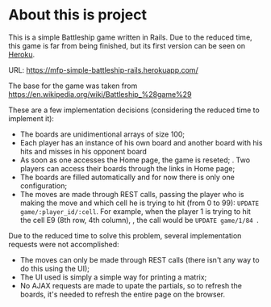 # About this is project
This is a simple Battleship game written in Rails. Due to the reduced time, this game is far from being finished, but its first version can be seen on [Heroku](https://mfp-simple-battleship-rails.herokuapp.com/).

URL: https://mfp-simple-battleship-rails.herokuapp.com/

The base for the game was taken from https://en.wikipedia.org/wiki/Battleship_%28game%29

These are a few implementation decisions (considering the reduced time to implement it):
-  The boards are unidimentional arrays of size 100;
- Each player has an instance of his own board and another board with his hits and misses in his opponent board
- As soon as one accesses the Home page, the game is reseted;
. Two players can access their boards through the links in Home page;
- The boards are filled automatically and for now there is only one configuration;
- The moves are made through REST calls, passing the player who is making the move and which cell he is trying to hit (from 0 to 99): `UPDATE game/:player_id/:cell`. For example, when the player 1 is trying to hit the cell E9 (8th row, 4th column), , the call would be `UPDATE game/1/84 `.

Due to the reduced time to solve this problem, several implementation requests were not accomplished:
- The moves can only be made through REST calls (there isn't any way to do this using the UI);
- The UI used is simply a simple way for printing a matrix;
- No AJAX requests are made to upate the partials, so to refresh the boards, it's needed to refresh the entire page on the browser.


